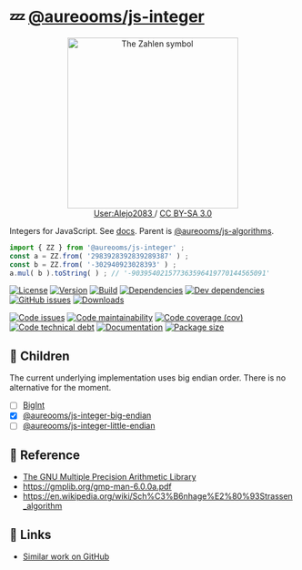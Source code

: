 :zzz: [@aureooms/js-integer](https://make-github-pseudonymous-again.github.io/js-integer)
==

<p align="center">
<a href="https://en.wikipedia.org/wiki/File:Latex_integers.svg">
<img alt="The Zahlen symbol" src="https://upload.wikimedia.org/wikipedia/commons/c/c1/Latex_integers.svg" width="300">
</a><br/>
<a href="https://en.wikipedia.org/wiki/User:Alejo2083">
User:Alejo2083
</a>
/
<a href="https://creativecommons.org/licenses/by-sa/3.0">CC BY-SA 3.0</a>
</p>

Integers for JavaScript.
See [docs](https://make-github-pseudonymous-again.github.io/js-integer).
Parent is [@aureooms/js-algorithms](https://github.com/aureooms/js-algorithms).

```js
import { ZZ } from '@aureooms/js-integer' ; 
const a = ZZ.from( '2983928392839289387' ) ;
const b = ZZ.from( '-302940923028393' ) ;
a.mul( b ).toString( ) ; // '-903954021577363596419770144565091'
```

[![License](https://img.shields.io/github/license/aureooms/js-integer.svg)](https://raw.githubusercontent.com/aureooms/js-integer/main/LICENSE)
[![Version](https://img.shields.io/npm/v/@aureooms/js-integer.svg)](https://www.npmjs.org/package/@aureooms/js-integer)
[![Build](https://img.shields.io/travis/aureooms/js-integer/main.svg)](https://travis-ci.com/aureooms/js-integer/branches)
[![Dependencies](https://img.shields.io/david/aureooms/js-integer.svg)](https://david-dm.org/aureooms/js-integer)
[![Dev dependencies](https://img.shields.io/david/dev/aureooms/js-integer.svg)](https://david-dm.org/aureooms/js-integer?type=dev)
[![GitHub issues](https://img.shields.io/github/issues/aureooms/js-integer.svg)](https://github.com/aureooms/js-integer/issues)
[![Downloads](https://img.shields.io/npm/dm/@aureooms/js-integer.svg)](https://www.npmjs.org/package/@aureooms/js-integer)

[![Code issues](https://img.shields.io/codeclimate/issues/aureooms/js-integer.svg)](https://codeclimate.com/github/aureooms/js-integer/issues)
[![Code maintainability](https://img.shields.io/codeclimate/maintainability/aureooms/js-integer.svg)](https://codeclimate.com/github/aureooms/js-integer/trends/churn)
[![Code coverage (cov)](https://img.shields.io/codecov/c/gh/aureooms/js-integer/main.svg)](https://codecov.io/gh/aureooms/js-integer)
[![Code technical debt](https://img.shields.io/codeclimate/tech-debt/aureooms/js-integer.svg)](https://codeclimate.com/github/aureooms/js-integer/trends/technical_debt)
[![Documentation](https://make-github-pseudonymous-again.github.io/js-integer/badge.svg)](https://make-github-pseudonymous-again.github.io/js-integer/source.html)
[![Package size](https://img.shields.io/bundlephobia/minzip/@aureooms/js-integer)](https://bundlephobia.com/result?p=@aureooms/js-integer)

## :baby: Children

The current underlying implementation uses big endian order. There is no
alternative for the moment.

  - [ ] [BigInt](https://developer.mozilla.org/en-US/docs/Glossary/BigInt)
  - [x] [@aureooms/js-integer-big-endian](https://github.com/aureooms/js-integer-big-endian)
  - [ ] [@aureooms/js-integer-little-endian](https://github.com/aureooms/js-integer-little-endian)

## :scroll: Reference

 - [The GNU Multiple Precision Arithmetic Library](https://gmplib.org/)
 - https://gmplib.org/gmp-man-6.0.0a.pdf
 - https://en.wikipedia.org/wiki/Sch%C3%B6nhage%E2%80%93Strassen_algorithm

## :link: Links
 - [Similar work on GitHub](https://github.com/search?l=JavaScript&o=desc&q=bigint&s=stars&type=Repositories)
